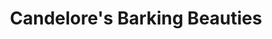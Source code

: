 ---
title: "Candelore's Barking Beauties"
url: /bethel-park/candelores-barking-beauties/
shop: pet grooming
---